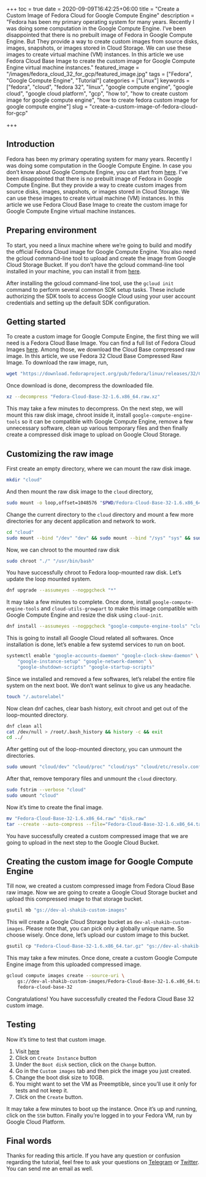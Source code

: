 +++
toc = true
date = 2020-09-09T16:42:25+06:00
title = "Create a Custom Image of Fedora Cloud for Google Compute Engine"
description = "Fedora has been my primary operating system for many years. Recently I was doing some computation in the Google Compute Engine. I’ve been disappointed that there is no prebuilt image of Fedora in Google Compute Engine. But They provide a way to create custom images from source disks, images, snapshots, or images stored in Cloud Storage. We can use these images to create virtual machine (VM) instances. In this article we use Fedora Cloud Base Image to create the custom image for Google Compute Engine virtual machine instances."
featured_image = "/images/fedora_cloud_32_for_gcp/featured_image.jpg"
tags = ["Fedora", "Google Compute Engine", "Tutorial"]
categories = ["Linux"]
keywords = ["fedora", "cloud", "fedora 32", "linux", "google compute engine", "google cloud", "google cloud platform", "gcp", "how to", "how to create custom image for google compute engine", "how to create fedora custom image for google compute engine"]
slug = "create-a-custom-image-of-fedora-cloud-for-gcp"

+++

## Introduction

Fedora has been my primary operating system for many years. Recently I was doing some computation in the Google Compute Engine. In case you don’t know about Google Compute Engine, you can start from [here](https://cloud.google.com/compute). I’ve been disappointed that there is no prebuilt image of Fedora in Google Compute Engine. But they provide a way to create custom images from source disks, images, snapshots, or images stored in Cloud Storage. We can use these images to create virtual machine (VM) instances. In this article we use Fedora Cloud Base Image to create the custom image for Google Compute Engine virtual machine instances.

## Preparing environment

To start, you need a linux machine where we’re going to build and modify the official Fedora Cloud image for Google Compute Engine. You also need the gcloud command-line tool to upload and create the image from Google Cloud Storage Bucket. If you don’t have the gcloud command-line tool installed in your machine, you can install it from [here](https://cloud.google.com/sdk/docs/quickstarts).

After installing the gcloud command-line tool, use the `gcloud init` command to perform several common SDK setup tasks. These include authorizing the SDK tools to access Google Cloud using your user account credentials and setting up the default SDK configuration.

## Getting started

To create a custom image for Google Compute Engine, the first thing we will need is a Fedora Cloud Base Image. You can find a full list of Fedora Cloud Images [here](https://alt.fedoraproject.org/cloud). Among those, we download the Cloud Base compressed raw image. In this article, we use Fedora 32 Cloud Base Compressed Raw Image. To download the raw image, run,
```bash
wget "https://download.fedoraproject.org/pub/fedora/linux/releases/32/Cloud/x86_64/images/Fedora-Cloud-Base-32-1.6.x86_64.raw.xz"
```
Once download is done, decompress the downloaded file.
```bash
xz --decompress "Fedora-Cloud-Base-32-1.6.x86_64.raw.xz"
```
This may take a few minutes to decompress. On the next step, we will mount this raw disk image, chroot inside it, install `google-compute-engine-tools` so it can be compatible with Google Compute Engine, remove a few unnecessary software, clean up various temporary files and then finally create a compressed disk image to upload on Google Cloud Storage.

## Customizing the raw image

First create an empty directory, where we can mount the raw disk image.

```bash
mkdir "cloud"
```
And then mount the raw disk image to the `cloud` directory,
```bash
sudo mount -o loop,offset=1048576 "$PWD/Fedora-Cloud-Base-32-1.6.x86_64.raw" "$PWD/cloud"
```
Change the current directory to the `cloud` directory and mount a few more directories  for any decent application and network to work.
```bash
cd "cloud"
sudo mount --bind "/dev" "dev" && sudo mount --bind "/sys" "sys" && sudo mount --bind "/proc" "proc" && sudo mount --bind "/etc/resolv.conf" "etc/resolv.conf"
```
Now, we can chroot to the mounted raw disk
```bash
sudo chroot "./" "/usr/bin/bash"
```
You have successfully chroot to Fedora loop-mounted raw disk.
Let’s update the loop mounted system.
```bash
dnf upgrade --assumeyes --nogpgcheck "*"
```
It may take a few minutes to complete. Once done, install `google-compute-engine-tools` and `cloud-utils-growpart` to make this image compatible with Google Compute Engine and  resize the disk using `cloud-init`.
```bash
dnf install --assumeyes --nogpgcheck "google-compute-engine-tools" "cloud-utils-growpart"
```
This is going to install all Google Cloud related all softwares. Once installation is done, let’s enable a few systemd services to run on boot.
```bash
systemctl enable "google-accounts-daemon" "google-clock-skew-daemon" \
    "google-instance-setup" "google-network-daemon" \
    "google-shutdown-scripts" "google-startup-scripts"
```
Since we installed and removed a few softwares, let’s relabel the entire file system on the next boot. We don’t want selinux to give us any headache.
```bash
touch "/.autorelabel"
```
Now clean dnf caches, clear bash history, exit chroot and get out of the loop-mounted directory.
```bash
dnf clean all
cat /dev/null > /root/.bash_history && history -c && exit
cd ../
```
After getting out of the loop-mounted directory, you can unmount the directories.
```bash
sudo umount "cloud/dev" "cloud/proc" "cloud/sys" "cloud/etc/resolv.conf"
```
After that, remove temporary files and unmount the `cloud` directory.
```bash
sudo fstrim --verbose "cloud"
sudo umount "cloud"
```
Now it’s time to create the final image.
```bash
mv "Fedora-Cloud-Base-32-1.6.x86_64.raw" "disk.raw"
tar --create --auto-compress --file="Fedora-Cloud-Base-32-1.6.x86_64.tar.gz" --sparse "disk.raw"
```
You have successfully created a custom compressed image that we are going to upload in the next step to the Google Cloud Bucket.

## Creating the custom image for Google Compute Engine

Till now, we created a custom compressed image from Fedora Cloud Base raw image. Now we are going to create a Google Cloud Storage bucket and upload this compressed image to that storage bucket.
```bash
gsutil mb "gs://dev-al-shakib-custom-images"
```
This will create a Google Cloud Storage bucket as `dev-al-shakib-custom-images`. Please note that, you can pick only a globally unique name. So choose wisely. Once done, let’s upload our custom image to this bucket.
```bash
gsutil cp "Fedora-Cloud-Base-32-1.6.x86_64.tar.gz" "gs://dev-al-shakib-custom-images/"
```
This may take a few minutes. Once done, create a custom Google Compute Engine image from this uploaded compressed image.
```bash
gcloud compute images create --source-uri \
    gs://dev-al-shakib-custom-images/Fedora-Cloud-Base-32-1.6.x86_64.tar.gz \
    fedora-cloud-base-32
```
Congratulations! You have successfully created the Fedora Cloud Base 32 custom image.

## Testing

Now it’s time to test that custom image.
1. Visit [here](https://console.cloud.google.com/compute/instances)
2. Click on `Create Instance` button
3. Under the `Boot disk` section, click on the `Change` button.
4. Go in the `Custom images` tab and then pick the image you just created.
5. Change the boot disk size to 10GB. 
6. You might want to set the VM as Preemptible, since you’ll use it only for tests and not keep it.
7. Click on the `Create` button.

It may take a few minutes to boot up the instance. Once it’s up and running, click on the `SSH` button. Finally you’re logged in to your Fedora VM, run by Google Cloud Platform.

## Final words

Thanks for reading this article. If you have any question or confusion regarding the tutorial, feel free to ask your questions on [Telegram](https://t.me/AlShakib) or [Twitter](https://twitter.com/_alshakib). You can send me an email as well.
